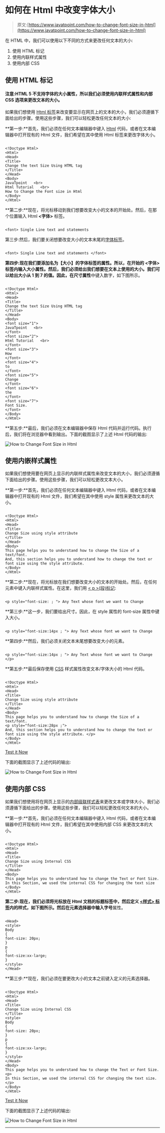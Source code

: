 # 如何在 Html 中改变字体大小

> 原文:[https://www.javatpoint.com/how-to-change-font-size-in-html](https://www.javatpoint.com/how-to-change-font-size-in-html)

在 HTML 中，我们可以使用以下不同的方式来更改任何文本的大小:

1.  使用 HTML 标记
2.  使用内联样式属性
3.  使用内部 CSS

## 使用 HTML 标记

#### 注意:HTML 5 不支持字体的大小属性，所以我们必须使用内联样式属性和内部 CSS 选项来更改文本的大小。

如果我们想使用 [Html 标签](https://www.javatpoint.com/html-tags-list)来改变要显示在网页上的文本的大小，我们必须遵循下面给出的步骤。使用这些步骤，我们可以轻松更改任何文本的大小:

**第一步:**首先，我们必须在任何文本编辑器中键入 [Html](https://www.javatpoint.com/html-tutorial) 代码，或者在文本编辑器中打开现有的 Html 文件，我们希望在其中使用 Html 标签来更改字体大小。

```

<!Doctype Html>
<Html>   
<Head>    
<Title>   
Change the text Size Using HTML tag
</Title>
</Head>
<Body> 
JavaTpoint   <br>
Html Tutorial   <br>
How to Change the Font size in Html
</Body>
</Html>

```

**第二步:**现在，将光标移动到我们想要改变大小的文本的开始处。然后，在那个位置输入 Html **<字体>** 标签。

```

<font> Single Line text and statements

```

第三步:然后，我们要关闭想要改变大小的文本末尾的[字体标签](https://www.javatpoint.com/html-font-tag)。

```

<font> Single Line text and statements </font>

```

**第四步:**现在我们要添加名为**【大小】**的字体标签的属性。所以，在开始的 **<字体>** 标签内输入大小属性。然后，我们必须给出我们想要在文本上使用的大小。我们可以给出大小从 1 到 7 的值。因此，在**尺寸属性**中键入数字，如下图所示。

```

<!Doctype Html>
<Html>   
<Head>    
<Title>   
Change the text Size Using HTML tag
</Title>
</Head>
<Body> 
<font size="1">
JavaTpoint   <br>  
</font>
<font size="2">
Html Tutorial   <br>
</font>
<font size="3">
How  
</font>
<font size="4">
to  
</font>
<font size="5">
Change  
</font>
<font size="6">
the 
</font>
<font size="7">
Font Size. 
</font> 
</Body>
</Html>

```

**第五步:**最后，我们必须在文本编辑器中保存 Html 代码并运行代码。执行后，我们将在浏览器中看到输出。下面的截图显示了上述 Html 代码的输出:

![How to Change Font Size in Html](../Images/58fa5646249c426e9bedf1cf2fb45fa5.png)

## 使用内嵌样式属性

如果我们想使用要在网页上显示的内联样式属性来改变文本的大小，我们必须遵循下面给出的步骤。使用这些步骤，我们可以轻松更改文本大小。

**第一步:**首先，我们必须在任何文本编辑器中键入 Html 代码，或者在文本编辑器中打开现有的 Html 文件，我们希望在其中使用 style 属性来更改文本的大小。

```

<!Doctype Html>
<Html>   
<Head>    
<Title>   
Change Size using style attribute
</Title>
</Head>
<Body> 
This page helps you to understand how to change the Size of a text/font.
And, this section helps you to understand how to change the text or font size using the style attribute.
</Body>
</Html>

```

**第二步:**现在，将光标放在我们想要改变大小的文本的开始处。然后，在任何元素中键入内联样式属性。在这里，我们用 [< p >(段)标记](https://www.javatpoint.com/html-paragraph):

```

<p style="font-size: ; "> Any Text whose font we want to Change

```

**第三步:**这一步，我们要给出尺寸。因此，在 style 属性的 font-size 属性中键入大小。

```

<p style="font-size:14px ; "> Any Text whose font we want to Change

```

**第四步:**然后，我们必须关闭文本末尾想要改变大小的元素。

```

<p style="font-size:14px ; "> Any Text whose font we want to Change </p>

```

**第五步:**最后保存使用 [CSS](https://www.javatpoint.com/css-tutorial) 样式属性改变文本/字体大小的 Html 代码。

```

<!Doctype Html>
<Html>   
<Head>    
<Title>   
Change Size using style attribute
</Title>
</Head>
<Body> 
This page helps you to understand how to change the Size of a text/font.
<p style="font-size:28px ;">
And, this section helps you to understand how to change the text or font size using the style attribute. </p>
</Body>
</Html>

```

[Test it Now](https://www.javatpoint.com/oprweb/test.jsp?filename=how-to-change-font-size-in-html)

下面的截图显示了上述代码的输出:

![How to Change Font Size in Html](../Images/f0866f407b74605aa1e7c47387adc5c8.png)

## 使用内部 CSS

如果我们想使用将在网页上显示的[内部级联样式表](https://www.javatpoint.com/internal-css)来更改文本或字体大小，我们必须遵循下面给出的步骤。使用这些步骤，我们可以轻松更改任何文本的大小。

**第一步:**首先，我们必须在任何文本编辑器中键入 Html 代码，或者在文本编辑器中打开现有的 Html 文件，我们希望在其中使用内部 CSS 来更改文本的大小。

```

<!Doctype Html>
<Html>   
<Head>    
<Title>   
Change Size using Internal CSS
</Title>
</Head>
<Body> 
This page helps you to understand how to change the Text or Font Size.
In this Section, we used the internal CSS for changing the text size 
</Body>
</Html>

```

**第二步:**现在，我们必须将光标放在 Html 文档的标题标签中，然后定义 [**<样式>** 标签](https://www.javatpoint.com/html-style)内的样式，如下图所示。然后在元素选择器中输入**字号**属性。

```

<Head>
<style>
Body
{
font-size: 20px;
}
p
{
font-size:xx-large;
}
</style>
</Head>

```

**第三步:**现在，我们必须在要更改大小的文本之前键入定义的元素选择器。

```

<!Doctype Html>
<Html>   
<Head>    
<Title>   
Change Size using Internal CSS
</Title>
<style>
Body
{
font-size: 20px;
}
p
{
font-size:xx-large;
}
</style>
</Head>
<Body> 
This page helps you to understand how to change the Text or Font Size.
<p>
In this Section, we used the internal CSS for changing the text size. </p>
</Body>
</Html>

```

[Test it Now](https://www.javatpoint.com/oprweb/test.jsp?filename=how-to-change-font-size-in-html2)

下面的截图显示了上述代码的输出:

![How to Change Font Size in Html](../Images/bb3991e291a34f685bee5f342eb7cc64.png)

* * *